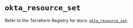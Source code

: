 # `okta_resource_set`

Refer to the Terraform Registry for docs: [`okta_resource_set`](https://registry.terraform.io/providers/okta/okta/4.18.0/docs/resources/resource_set).
